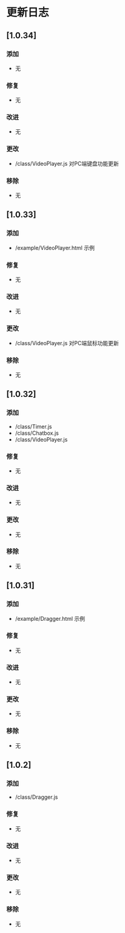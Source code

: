 # 更新日志

## [1.0.34]

### 添加
- 无

### 修复
- 无

### 改进
- 无

### 更改
- /class/VideoPlayer.js 对PC端键盘功能更新

### 移除
- 无

## [1.0.33]

### 添加
- /example/VideoPlayer.html 示例

### 修复
- 无

### 改进
- 无

### 更改
- /class/VideoPlayer.js 对PC端鼠标功能更新

### 移除
- 无

## [1.0.32]

### 添加
- /class/Timer.js
- /class/Chatbox.js
- /class/VideoPlayer.js

### 修复
- 无

### 改进
- 无

### 更改
- 无

### 移除
- 无

## [1.0.31]

### 添加
- /example/Dragger.html 示例

### 修复
- 无

### 改进
- 无

### 更改
- 无

### 移除
- 无

## [1.0.2]

### 添加
- /class/Dragger.js

### 修复
- 无

### 改进
- 无

### 更改
- 无

### 移除
- 无